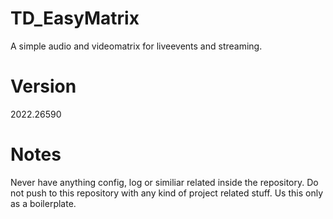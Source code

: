 # TD_EasyMatrix
A simple audio and videomatrix for liveevents and streaming. 

# Version
2022.26590

# Notes
Never have anything config, log or similiar related inside the repository.
Do not push to this repository with any kind of project related stuff.
Us this only as a boilerplate.
